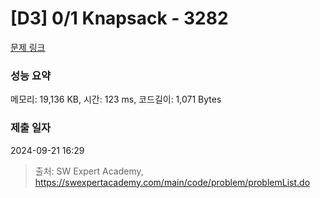 # [D3] 0/1 Knapsack - 3282 

[문제 링크](https://swexpertacademy.com/main/code/problem/problemDetail.do?contestProbId=AWBJAVpqrzQDFAWr) 

### 성능 요약

메모리: 19,136 KB, 시간: 123 ms, 코드길이: 1,071 Bytes

### 제출 일자

2024-09-21 16:29



> 출처: SW Expert Academy, https://swexpertacademy.com/main/code/problem/problemList.do